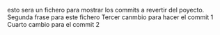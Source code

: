 esto sera un fichero para mostrar los commits a revertir del poyecto. 
Segunda frase para este fichero
Tercer canmbio para hacer el commit 1
Cuarto cambio para el commit 2
